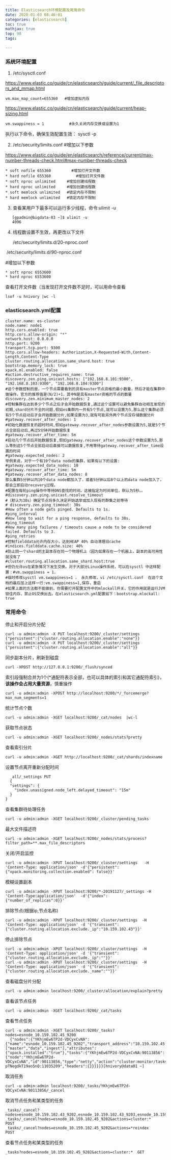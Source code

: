 ```yaml
---
title: Elasticsearch环境配置及常用命令
date: 2020-01-03 08:46:01
categories: [elasticsearch]
toc: true
mathjax: true
top: 98
tags:

---
```


 <!-- more -->
 
### 系统环境配置
1. /etc/sysctl.conf

  https://www.elastic.co/guide/cn/elasticsearch/guide/current/_file_descriptors_and_mmap.html
```
vm.max_map_count=655360   #增加虚拟内存
```
https://www.elastic.co/guide/cn/elasticsearch/guide/current/heap-sizing.html

```
vm.swappiness = 1	    	#永久关闭内存交换或设置为1
```
执行以下命令，确保生效配置生效：
sysctl -p

2. /etc/security/limits.conf
    #增加以下参数

  https://www.elastic.co/guide/en/elasticsearch/reference/current/max-number-threads-check.html#max-number-threads-check
```
* soft nofile 655360    	 #增加打开文件数
* hard nofile 655360 		   #增加打开文件数
* soft nproc unlimited     #增加创建线程数
* hard nproc unlimited     #增加创建线程数
* soft memlock unlimited   #锁定内存不限制
* hard memlock unlimited   #锁定内存不限制

```
3. 查看某用户下最多可以运行多少线程，命令:ulimit -u
```
   [gpadmin@bigdata-03 ~]$ ulimit -u
   4096
```
4. 线程数设置不生效，再更改以下文件

   /etc/security/limits.d/20-nproc.conf 

​       /etc/security/limits.d/90-nproc.conf

  #增加以下参数
```
* soft nproc 6553600
* hard nproc 6553600
```
查看打开文件数（当发现打开文件数不足时，可以用命令查看
```
lsof -u hnivory |wc -l
```
### elasticsearch.yml配置
```
cluster.name: es-cluster
node.name: node1
http.cors.enabled: true 
http.cors.allow-origin: "*"
network.host: 0.0.0.0
http.port: 9200
transport.tcp.port: 9300
http.cors.allow-headers: Authorization,X-Requested-With,Content-Length,Content-Type
cluster.routing.allocation.same_shard.host: true
bootstrap.memory_lock: true
xpack.ml.enabled: false
#action.destructive_requires_name: true
discovery.zen.ping.unicast.hosts: ["192.168.8.101:9300", "192.168.8.103:9300", "192.168.8.104:9300"]  
#这个参数控制的是，一个节点需要看到的具有master节点资格的最小数量，然后才能在集群中做操作。官方的推荐值是(N/2)+1，其中N是具有master资格的节点的数量
discovery.zen.minimum_master_nodes: 2 
#控制集群在达到多少个节点之后才会开始数据恢复,通过这个设置可以避免集群自动相互发现的初期,shard分片不全的问题,假如es集群内一共有5个节点,就可以设置为5,那么这个集群必须有5个节点启动后才会开始数据分片,如果设置为3,就有可能另外两个节点没存储数据分片
#gateway.recover_after_nodes: 1
#初始化数据恢复的超时时间,假如gateway.recover_after_nodes参数设置为5,就是5个节点全部启动后,再过5分钟开始数据恢复
#gateway.recover_after_time: 5m
#启动几个节点后开始数据恢复,假如gateway.recover_after_nodes这个参数设置为5,那么等到这5个节点全部启动后直接可以数据恢复,不用等待gateway.recover_after_time设置的时间
#gateway.expected_nodes: 2
举例来说，对于一个有10个data node的集群，如果有以下的设置:
#gateway.expected_data_nodes: 10
#gateway.recover_after_time: 5m
#gateway.recover_after_data_nodes: 8
那么集群5分钟以内10个data node都加入了，或者5分钟以后8个以上的data node加入了，都会立即启动recovery过程。
#配置在每轮ping操作中等待DNS查找的时间。这被指定为时间单位，默认为5秒。。
#discovery.zen.ping.unicast.resolve_timeout
#（默认为30s）确定节点将多久决定开始选举或加入现有的群集之前等待
# discovery.zen.ping_timeout: 30s
#How often a node gets pinged. Defaults to 1s.
#ping_interval
#How long to wait for a ping response, defaults to 30s.
#ping_timeout
#How many ping failures / timeouts cause a node to be considered failed. Defaults to 3.
#ping_retries
#控制fielddata允许内存大小，达到HEAP 40% 自动清理旧cache
#indices.fielddata.cache.size: 40%
#防止同一个shard的主副本存在同一个物理机上（因为如果存在一个机器上，副本的高可用性就没有了
#cluster.routing.allocation.same_shard.host:true
#但仍允许os在紧急情况下发生交换。对于大部分Linux操作系统，可以在sysctl 中这样配置：#vm.swappiness = 1，
#临时修改sysctl vm.swappiness=1 ， 永久修改，vi /etc/sysctl.conf  在这个文档的最后加上这样一行:vm.swappiness=1,保存，重启
#如果上面的方法都不能做到，你需要打开配置文件中的mlockall开关，它的作用就是运行JVM锁住内存，禁止OS交换出去。在elasticsearch.yml配置如下：bootstrap.mlockall: true
```

### 常用命令
停止和开启分片分配
```
curl -u admin:admin -X PUT localhost:9200/_cluster/settings {"persistent":{"cluster.routing.allocation.enable":"none"}}
curl -u admin:admin -X PUT localhost:9200/_cluster/settings {"persistent":{"cluster.routing.allocation.enable":"all"}}
```
同步副本分片，刷新到磁盘
```
curl -XPOST http://127.0.0.1:9200/_flush/synced
```
索引段强制合并为1个(*通配符表示全部，也可以具体的索引和其它通配符索引)，**该操作会占用大量资源**，慎重操作
```
curl -u admin:admin -XPOST http://localhost:9200/*/_forcemerge?max_num_segments=1
```
统计节点个数
```
curl -u admin:admin -XGET localhost:9200/_cat/nodes  |wc-l
```
获取节点状态
```
curl -u admin:admin -XGET localhost:9200/_nodes/stats?pretty
```
查看索引分片
```
curl -u admin:admin -XGET http://localhost:9200/_cat/shards/indexname
```
设置节点离开重新分配时间
```
  _all/_settings PUT
  {
  "settings": {
    "index.unassigned.node_left.delayed_timeout": "15m"
  }
}
```
查看集群待处理任务
```
curl -u admin:admin -XGET localhost:9200/_cluster/pending_tasks
```
最大文件描述符
```
curl -u admin:admin -XGET localhost:9200/_nodes/stats/process?filter_path=**.max_file_descriptors
```
关闭/开启监控
```
curl -u admin:admin -XPUT localhost:9200/_cluster/settings   -H 'Content-Type: application/json' -d'{"persistent": {"xpack.monitoring.collection.enabled": false}}'
```
模糊设置副本
```
curl -u admin:admin -XPUT localhost:9200/*-20191127/_settings -H 'Content-Type:application/json'  -d'{"index":{"number_of_replicas":0}}'
```
排除节点(根据ip,节点名称)
```
curl -u admin:admin -XPUT localhost:9200/_cluster/settings  -H 'Content-Type: application/json' -d '{"transient":{"cluster.routing.allocation.exclude._ip":"10.159.102.43"}}'
```
停止排除节点
```
curl -u admin:admin -XPUT localhost:9200/_cluster/settings  -H 'Content-Type: application/json' -d '{"transient":{"cluster.routing.allocation.exclude._ip":""}}'
curl -u admin:admin -XPUT localhost:9200/_cluster/settings  -H 'Content-Type: application/json' -d '{"transient":{"cluster.routing.allocation.exclude._name":""}}'
```
查看磁盘分片分配
```
curl -u admin:admin localhost:9200/_cluster/allocation/explain?pretty
```
查看该节点任务
```
curl -u admin:admin -XGET localhost:9200/_cat/tasks
```
查看节点任务
```
curl -u admin:admin -XGET localhost:9200/_tasks?nodes=esnode_10.159.102.45_9200
  {"nodes":{"YKhjmEw6TP2d-VDCyxCvNA":{"name":"esnode_10.159.102.45_9202","transport_address":"10.159.102.45:9302","host":"10.159.102.45","ip":"10.159.102.45:9302","roles":["master","data","ingest"],"attributes":{"xpack.installed":"true"},"tasks":{"YKhjmEw6TP2d-VDCyxCvNA:90113856":{"node":"YKhjmEw6TP2d-VDCyxCvNA","id":90113856,"type":"netty","action":"cluster:monitor/tasks/lists[n]","start_time_in_millis":1574855877228,"running_time_in_nanos":541054,"cancellable":false,"parent_task_id":"3WMnBj-pTNegdkT19ao5nQ:11035209","headers":{}}}}}}[hnivory@data01 ~]
```
取消任务
```
curl -u admin:admin localhost:9200/_tasks/YKhjmEw6TP2d-VDCyxCvNA:90113856/_cancel
```
取消节点任务和某类型的任务
```
_tasks/_cancel?nodes=esnode_10.159.102.43_9202,esnode_10.159.102.43_9203,esnode_10.159.102.43_9204,esnode_10.159.102.43_9205,&actions=cluster:*
_tasks/_cancel?nodes=esnode_10.159.102.45_9202&actions=cluster:*   POST
_tasks/_cancel?nodes=esnode_10.159.102.45_9202&actions=*reindex    POST
```
 查看节点任务和某类型的任务
```
_tasks?nodes=esnode_10.159.102.45_9202&actions=cluster:*  GET
```

